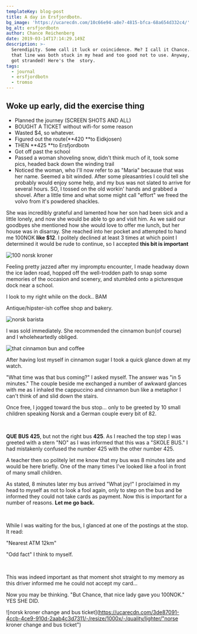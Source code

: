 ```yaml
---
templateKey: blog-post
title: A day in Ersfjordbotn.
bg_image: 'https://ucarecdn.com/10c66e94-a8e7-4815-bfca-68a654d332c4/'
bg_alt: ersfjordbotn
author: Chance Reichenberg
date: 2019-03-14T17:14:29.149Z
description: >-
  Serendipity. Some call it luck or coincidence. Me? I call it Chance.... Sorry,
  that line was both stuck in my head and too good not to use. Anyway, almost
  got stranded! Here's the  story.
tags:
  - journal
  - ersfjordbotn
  - tromso
---
```

<div class="article-text">

## Woke up early, did the exercise thing

* Planned the journey (SCREEN SHOTS AND ALL)
* BOUGHT A TICKET without wifi-for some reason
* Wasted $4, so whatever. 
* Figured out the route(**420 **to Eidkjosen)
* THEN **425 **to Ersfjordbotn
* Got off past the school
* Passed a woman shoveling snow, didn't think much of it, took some pics, headed back down the winding trail
* Noticed the woman, who I'll now refer to as "Maria" because that was her name. Seemed a bit winded. After some pleasantries I could tell she probably would enjoy some help, and my bus was not slated to arrive for several hours. SO, I tossed on the old workin' hands and grabbed a shovel. After a little time and what some might call "effort" we freed the volvo from it's powdered shackles. 

She was incredibly grateful and lamented how her son had been sick and a little lonely, and now she would be able to go and visit him.  As we said our goodbyes she mentioned how she would love to offer me lunch, but her house was in disarray. She reached into her pocket and attempted to hand me 100NOK **like $12**. I politely declined at least 3 times at which point I determined it would be rude to continue, so I accepted **this bit is important**

</div>
<div class="article-image">

![100 norsk kroner](https://ucarecdn.com/dc2437d5-9809-4fc8-b553-69d6f6618c84/-/resize/1000x/-/quality/lighter/ "My first payment in Norway!")

</div>
<div class="article-text">

Feeling pretty jazzed after my impromptu encounter, I made headway down the ice laden road, hopped off the well-trodden path to snap some memories of the occasion and scenery, and stumbled onto a picturesque dock near a school.

I look to my right while on the dock.. BAM

Antique/hipster-ish coffee shop and bakery. 

</div>
<div class="article-image">

![norsk barista](https://ucarecdn.com/ed182409-b81e-42b4-abae-2d4c24229b17/-/resize/1000x/-/quality/lighter/ "norsk barista making cappacino after a cinnamon bun recommendation")

</div>
<div class="article-text">

 I was sold immediately. She recommended the cinnamon bun(of course) and I wholeheartedly obliged.

</div>
<div class="article-image">

![that cinnamon bun and coffee](https://ucarecdn.com/6bf69ee4-01f3-4167-8bad-41e483807e08/-/resize/1000x/-/quality/lighter/ "Norwegian cinnamon bun and cappuccino")

</div>
<div class="article-text">

After having lost myself in cinnamon sugar I took a quick glance down at my watch.

"What time was that bus coming?" I asked myself. The answer was "in 5 minutes." The couple beside me exchanged a number of awkward glances with me as I inhaled the cappuccino and cinnamon bun like a metaphor I can't think of and slid down the stairs.

Once free, I jogged toward the bus stop... only to be greeted by 10 small children speaking Norsk and a German couple every bit of 82.

<br/>

**QUE BUS 425**, but not the right bus **425**. As I reached the top step I was greeted with a stern "NO" as I was informed that this was a "SKOLE BUS." I had mistakenly confused the number 425 with the other number 425.

A teacher then so politely let me know that my bus was 8 minutes late and would be here briefly. One of the many times I've looked like a fool in front of many small children.

As stated, 8 minutes later my bus arrived "What joy!" I proclaimed in my head to myself as not to look a fool again, only to step on the bus and be informed they could not take cards as payment. Now this is important for a number of reasons. **Let me go back.**

<br/>

While I was waiting for the bus, I glanced at one of the postings at the stop. It read:

"Nearest ATM 12km"

"Odd fact" I think to myself.

<br/>

This was indeed important as that moment shot straight to my memory as this driver informed me he could not accept my card...

Now you may be thinking. "But Chance, that nice lady gave you 100NOK." YES SHE DID.

</div>
<div class="article-image">

![norsk kroner change and bus ticket](https://ucarecdn.com/3de87091-4ccb-4ce9-910d-2aab4c3d7311/-/resize/1000x/-/quality/lighter/"norse kroner change and bus ticket")

</div>
